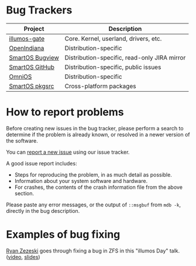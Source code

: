 # Bug Trackers

| Project | Description |
|---------|-------------|
| [illumos-gate](https://www.illumos.org/projects/illumos-gate/issues)   | Core. Kernel, userland, drivers, etc.   |
| [OpenIndiana](https://www.illumos.org/projects/openindiana)     | Distribution-specific                   |
| [SmartOS Bugview](https://smartos.org/bugview/)                         | Distribution-specific, read-only JIRA mirror                   |
| [SmartOS GitHub](https://github.com/TritonDataCenter/smartos-live/issues/)                         | Distribution-specific, public issues |
| [OmniOS](https://github.com/omniosorg/omnios-build/issues)      | Distribution-specific                   |
| [SmartOS pkgsrc](https://github.com/TritonDataCenter/pkgsrc/issues)        | Cross-platform packages                 |

# How to report problems

Before creating new issues in the bug tracker, please perform a search to
determine if the problem is already known, or resolved in a newer version of
the software.

You can [report a new
issue](https://www.illumos.org/projects/illumos-gate/issues/new) using our
issue tracker.

A good issue report includes:

* Steps for reproducing the problem, in as much detail as possible.
* Information about your system software and hardware.
* For crashes, the contents of the crash information file from the above
  section.

Please paste any error messages, or the output of `::msgbuf` from `mdb -k`,
directly in the bug description.

# Examples of bug fixing

[Ryan Zezeski](https://zinascii.com/) goes through fixing a bug in ZFS in this "illumos Day" talk.
([video](https://www.youtube.com/watch?v=HXjIz-RzhK8), [slides](http://zinascii.com/pub/talks/fixing-bugs-in-illumos.pdf))
